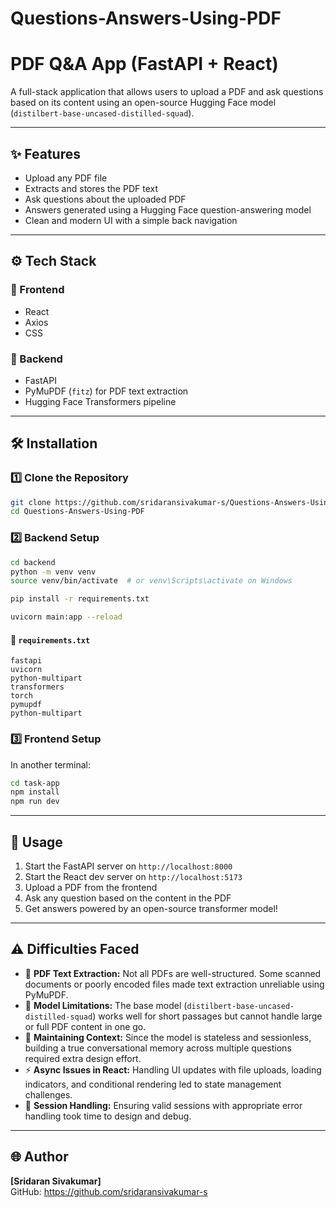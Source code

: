 # Questions-Answers-Using-PDF
# PDF Q&A App (FastAPI + React)

A full-stack application that allows users to upload a PDF and ask questions based on its content using an open-source Hugging Face model (`distilbert-base-uncased-distilled-squad`).

---

## ✨ Features

- Upload any PDF file
- Extracts and stores the PDF text
- Ask questions about the uploaded PDF
- Answers generated using a Hugging Face question-answering model
- Clean and modern UI with a simple back navigation

---

## ⚙️ Tech Stack

### 🔹 Frontend
- React 
- Axios
- CSS 

### 🔹 Backend
- FastAPI
- PyMuPDF (`fitz`) for PDF text extraction
- Hugging Face Transformers pipeline

---

## 🛠️ Installation

### 1️⃣ Clone the Repository

```bash
git clone https://github.com/sridaransivakumar-s/Questions-Answers-Using-PDF.git
cd Questions-Answers-Using-PDF
```

### 2️⃣ Backend Setup

```bash
cd backend
python -m venv venv
source venv/bin/activate  # or venv\Scripts\activate on Windows

pip install -r requirements.txt

uvicorn main:app --reload
```

#### 📁 `requirements.txt`
```
fastapi
uvicorn
python-multipart
transformers
torch
pymupdf
python-multipart
```

### 3️⃣ Frontend Setup

In another terminal:

```bash
cd task-app
npm install
npm run dev
```

---

## 🚀 Usage

1. Start the FastAPI server on `http://localhost:8000`
2. Start the React dev server on `http://localhost:5173`
3. Upload a PDF from the frontend
4. Ask any question based on the content in the PDF
5. Get answers powered by an open-source transformer model!

---

## ⚠️ Difficulties Faced

- 📄 **PDF Text Extraction:** Not all PDFs are well-structured. Some scanned documents or poorly encoded files made text extraction unreliable using PyMuPDF.
- 🧠 **Model Limitations:** The base model (`distilbert-base-uncased-distilled-squad`) works well for short passages but cannot handle large or full PDF content in one go.
- 🧵 **Maintaining Context:** Since the model is stateless and sessionless, building a true conversational memory across multiple questions required extra design effort.
- ⚡ **Async Issues in React:** Handling UI updates with file uploads, loading indicators, and conditional rendering led to state management challenges.
- 🔐 **Session Handling:** Ensuring valid sessions with appropriate error handling took time to design and debug.

---

## 🌐 Author

**[Sridaran Sivakumar]**  
GitHub: https://github.com/sridaransivakumar-s
